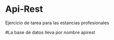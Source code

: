 # Api-Rest
Ejercicio de tarea para las estancias profesionales

#La base de datos lleva por nombre apirest
